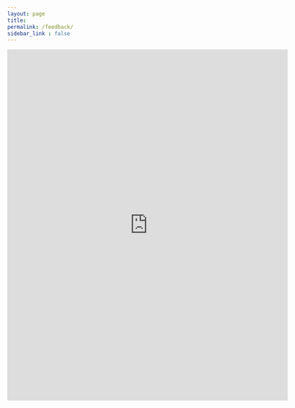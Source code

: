 ```yaml
---
layout: page
title: 
permalink: /feedback/
sidebar_link : false
---
```


<iframe src="https://docs.google.com/forms/d/e/1FAIpQLSeXNahD9atJsIszljwMI33bDLLUSEQmtbEKUReHlqCmAexTtw/viewform?embedded=true" width="640" height="800" frameborder="0" marginheight="0" marginwidth="0">Loading…</iframe>


